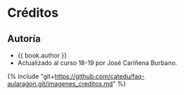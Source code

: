# Créditos

## Autoría

* {{ book.author }}
* Actualizado al curso 18-19 por José Cariñena Burbano.

{% include "git+https://github.com/catedu/faq-aularagon.git/imagenes_creditos.md" %}
